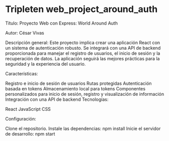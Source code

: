 # Tripleten web_project_around_auth
Título: 
Proyecto Web con Express: World Around Auth

Autor:
César Vivas

Descripción general:
Este proyecto implica crear una aplicación React con un sistema de autenticación robusto. Se integrará con una API de backend proporcionada para manejar el registro de usuarios, el inicio de sesión y la recuperación de datos. La aplicación seguirá las mejores prácticas para la seguridad y la experiencia del usuario.

Características:

Registro e inicio de sesión de usuarios
Rutas protegidas
Autenticación basada en tokens
Almacenamiento local para tokens
Componentes personalizados para inicio de sesión, registro y visualización de información
Integración con una API de backend
Tecnologías:

React
JavaScript
CSS

Configuración:

Clone el repositorio.
Instale las dependencias: npm install
Inicie el servidor de desarrollo: npm start
